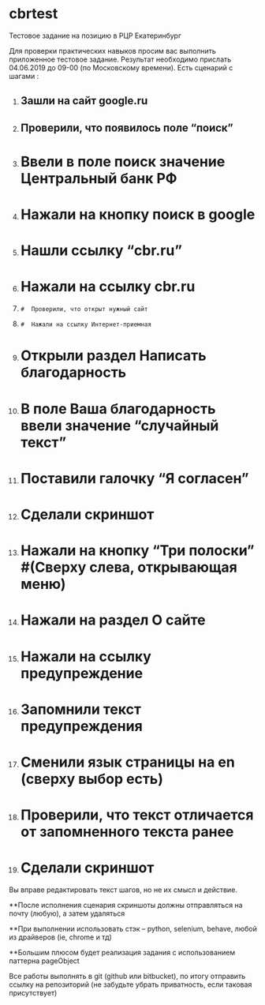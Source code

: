 # cbrtest
Тестовое задание на позицию в РЦР Екатеринбург

Для проверки практических навыков просим вас выполнить приложенное тестовое задание. Результат необходимо прислать 04.06.2019 до 09-00 (по Московскому времени).
Есть сценарий с шагами :

1.   ##    Зашли на сайт google.ru
2.   ##    Проверили, что появилось поле “поиск”

3.   #    Ввели в поле поиск значение Центральный банк РФ
4.   #    Нажали на кнопку поиск в google
5.    #   Нашли ссылку “cbr.ru”
6.    #   Нажали на ссылку cbr.ru

7.     #  Проверили, что открыт нужный сайт
8.     #  Нажали на ссылку Интернет-приемная
9.   #    Открыли раздел Написать благодарность

10. #  В поле Ваша благодарность ввели значение “случайный текст”
11.  # Поставили галочку “Я согласен”
12. #  Сделали скриншот

13.  # Нажали на кнопку “Три полоски” #(Сверху слева, открывающая меню)
14.  # Нажали на раздел О сайте
15.  # Нажали на ссылку предупреждение
16.  # Запомнили текст предупреждения
17.  # Сменили язык страницы на en (сверху выбор есть)
18. #  Проверили, что текст отличается от запомненного текста ранее
19. #  Сделали скриншот

Вы вправе редактировать текст шагов, но не их смысл и действие.

**После исполнения сценария скриншоты должны отправляться на почту (любую), а затем удаляться

**При выполнении использовать стэк – python, selenium, behave, любой из драйверов (ie, chrome и тд)

**Большим плюсом будет реализация задания с использованием паттерна pageObject

Все работы выполнять в git (github или bitbucket), по итогу отправить ссылку на репозиторий (не забудьте убрать приватность, если таковая присутствует)
